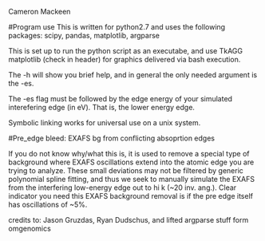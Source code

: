 Cameron Mackeen

#Program use
This is written for python2.7 and uses the following packages: scipy, pandas, matplotlib, argparse 

This is set up to run the python script as an executabe, and use TkAGG matplotlib (check in header) for graphics delivered via bash execution.

The -h will show you brief help, and in general the only needed argument is the -es.

The -es flag must be followed by the edge energy of your simulated interefering edge (in eV). That is, the lower energy edge. 


Symbolic linking works for universal use on a unix system.

#Pre_edge bleed: EXAFS bg from conflicting absoprtion edges

If you do not know why/what this is, it is used to remove a special type of background where EXAFS oscillations extend into the atomic edge you are trying to analyze. These small deviations may not be filtered by generic polynomial spline fitting, and thus we seek to manually simulate the EXAFS from the interfering low-energy edge out to hi k (~20 inv. ang.). Clear indicator you need this EXAFS background removal is if the pre edge itself has oscillations of ~5%. 

credits to: Jason Gruzdas, Ryan Dudschus, and lifted argparse stuff form omgenomics
